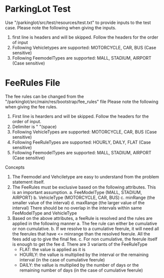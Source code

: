 # ParkingLot Test
Use "/parkinglot/src/test/resources/test.txt" to provide inputs to the test case.
Please note the following when giving the inputs.
1. first line is headers and will be skipped. Follow the headers for the order of input
2. Following Vehicletypes are supported: MOTORCYCLE, CAR, BUS (Case sensitive)
3. Following FeemodelTypes are supported: MALL, STADIUM, AIRPORT (Case sensitive)

# FeeRules File
The fee rules can be changed from the "/parkinglot/src/main/res/bootstrap/fee_rules" file
Please note the following when giving the fee rules.
1. First line is hearders and will be skipped. Follow the headers for the order of input.
2. Delimiter is " "(space)
3. Following VehicleTypes are supported: MOTORCYCLE, CAR, BUS (Case sensitive)
4. Following FeeRuleTypes are supported: HOURLY, DAILY, FLAT (Case sensitive)
5. Following FeemodelTypes are supported: MALL, STADIUM, AIRPORT (Case sensitive)

Concepts
1. The Feemodel and Vehciletype are easy to understand from the problem statement itself.
2. The FeeRules must be exclusive based on the following attributes. This is an important assumption.
    a. FeeModelType (MALL, STADIUM, AIRPORT)
    b. VehicleType (MOTORCYCLE, CAR, BUS)
    c. minRange (the smaller value of the interval)
    d. maxRange (the larger value of the interval)
    There should be no overlap in the intervals within same FeeModelType and VehicleType
3. Based on the above attributes, a feeRule is resolved and the rules are applied in the following manner
    a. The fee rule can either be cumulative or non cumulative. 
    b. If we resolve to a cumulative feerule, it will need all the feerules that have <= minrange than the resolved feerule. All the fees add up to give the final fee. 
    c. For non cumulative, the feerule itself is enough to get the fee
    d. There are 3 variants of the FeeRuleType
      - FLAT: the value is applied as it is
      - HOURLY: the vallue is multiplied by the interval or the remaining interval (in the case of cumulative feerule)
      - DAILY: the vallue is multiplied by the number of days or the remaining number of days (in the case of cumulative feerule)
  
